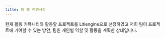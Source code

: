 ```yaml
---
title: 팀 별 진행사항
---
```


현재 활동 커뮤니티와 활동할 프로젝트를 Litiengine으로 선정하였고 저희 팀이 프로젝트에 기여할 수 있는 방안, 팀원 개인별 역할 및 활동을 계획한 상태입니다. 
